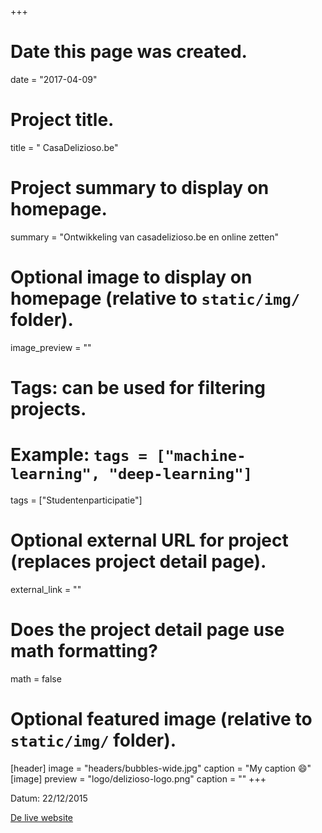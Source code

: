 +++
# Date this page was created.
date = "2017-04-09"

# Project title.
title = " CasaDelizioso.be"

# Project summary to display on homepage.
summary = "Ontwikkeling van casadelizioso.be en online zetten"


# Optional image to display on homepage (relative to `static/img/` folder).
image_preview = ""

# Tags: can be used for filtering projects.
# Example: `tags = ["machine-learning", "deep-learning"]`
tags = ["Studentenparticipatie"]

# Optional external URL for project (replaces project detail page).
external_link = ""

# Does the project detail page use math formatting?
math = false

# Optional featured image (relative to `static/img/` folder).
[header]
image = "headers/bubbles-wide.jpg"
caption = "My caption :smile:"
[image]
preview = "logo/delizioso-logo.png"
caption = ""
+++

Datum: 22/12/2015

[De live website](http://samycoenen.github.io/Delizioso/index.html)
